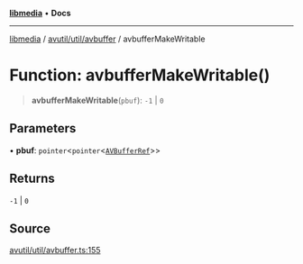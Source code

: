 [**libmedia**](../../../../README.md) • **Docs**

***

[libmedia](../../../../README.md) / [avutil/util/avbuffer](../README.md) / avbufferMakeWritable

# Function: avbufferMakeWritable()

> **avbufferMakeWritable**(`pbuf`): `-1` \| `0`

## Parameters

• **pbuf**: `pointer`\<`pointer`\<[`AVBufferRef`](../../../struct/avbuffer/classes/AVBufferRef.md)\>\>

## Returns

`-1` \| `0`

## Source

[avutil/util/avbuffer.ts:155](https://github.com/zhaohappy/libmedia/blob/87bf8029d8be58d5035a3f4dc7037c25d1ac371b/src/avutil/util/avbuffer.ts#L155)
